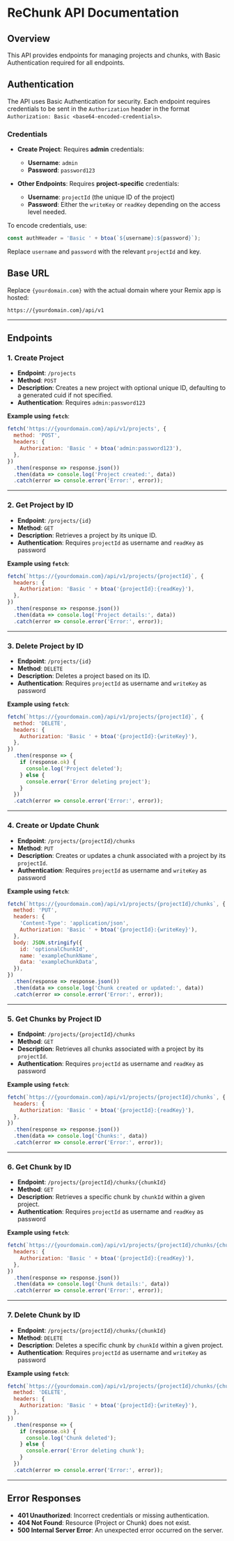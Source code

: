 # ReChunk API Documentation

## Overview

This API provides endpoints for managing projects and chunks, with Basic Authentication required for all endpoints.

## Authentication

The API uses Basic Authentication for security. Each endpoint requires credentials to be sent in the `Authorization` header in the format `Authorization: Basic <base64-encoded-credentials>`.

### Credentials

- **Create Project**: Requires **admin** credentials:

  - **Username**: `admin`
  - **Password**: `password123`

- **Other Endpoints**: Requires **project-specific** credentials:
  - **Username**: `projectId` (the unique ID of the project)
  - **Password**: Either the `writeKey` or `readKey` depending on the access level needed.

To encode credentials, use:

```javascript
const authHeader = 'Basic ' + btoa(`${username}:${password}`);
```

Replace `username` and `password` with the relevant `projectId` and key.

## Base URL

Replace `{yourdomain.com}` with the actual domain where your Remix app is hosted:

```
https://{yourdomain.com}/api/v1
```

---

## Endpoints

### 1. Create Project

- **Endpoint**: `/projects`
- **Method**: `POST`
- **Description**: Creates a new project with optional unique ID, defaulting to a generated cuid if not specified.
- **Authentication**: Requires `admin:password123`

**Example using `fetch`**:

```javascript
fetch('https://{yourdomain.com}/api/v1/projects', {
  method: 'POST',
  headers: {
    Authorization: 'Basic ' + btoa('admin:password123'),
  },
})
  .then(response => response.json())
  .then(data => console.log('Project created:', data))
  .catch(error => console.error('Error:', error));
```

---

### 2. Get Project by ID

- **Endpoint**: `/projects/{id}`
- **Method**: `GET`
- **Description**: Retrieves a project by its unique ID.
- **Authentication**: Requires `projectId` as username and `readKey` as password

**Example using `fetch`**:

```javascript
fetch(`https://{yourdomain.com}/api/v1/projects/{projectId}`, {
  headers: {
    Authorization: 'Basic ' + btoa('{projectId}:{readKey}'),
  },
})
  .then(response => response.json())
  .then(data => console.log('Project details:', data))
  .catch(error => console.error('Error:', error));
```

---

### 3. Delete Project by ID

- **Endpoint**: `/projects/{id}`
- **Method**: `DELETE`
- **Description**: Deletes a project based on its ID.
- **Authentication**: Requires `projectId` as username and `writeKey` as password

**Example using `fetch`**:

```javascript
fetch(`https://{yourdomain.com}/api/v1/projects/{projectId}`, {
  method: 'DELETE',
  headers: {
    Authorization: 'Basic ' + btoa('{projectId}:{writeKey}'),
  },
})
  .then(response => {
    if (response.ok) {
      console.log('Project deleted');
    } else {
      console.error('Error deleting project');
    }
  })
  .catch(error => console.error('Error:', error));
```

---

### 4. Create or Update Chunk

- **Endpoint**: `/projects/{projectId}/chunks`
- **Method**: `PUT`
- **Description**: Creates or updates a chunk associated with a project by its `projectId`.
- **Authentication**: Requires `projectId` as username and `writeKey` as password

**Example using `fetch`**:

```javascript
fetch(`https://{yourdomain.com}/api/v1/projects/{projectId}/chunks`, {
  method: 'PUT',
  headers: {
    'Content-Type': 'application/json',
    Authorization: 'Basic ' + btoa('{projectId}:{writeKey}'),
  },
  body: JSON.stringify({
    id: 'optionalChunkId',
    name: 'exampleChunkName',
    data: 'exampleChunkData',
  }),
})
  .then(response => response.json())
  .then(data => console.log('Chunk created or updated:', data))
  .catch(error => console.error('Error:', error));
```

---

### 5. Get Chunks by Project ID

- **Endpoint**: `/projects/{projectId}/chunks`
- **Method**: `GET`
- **Description**: Retrieves all chunks associated with a project by its `projectId`.
- **Authentication**: Requires `projectId` as username and `readKey` as password

**Example using `fetch`**:

```javascript
fetch(`https://{yourdomain.com}/api/v1/projects/{projectId}/chunks`, {
  headers: {
    Authorization: 'Basic ' + btoa('{projectId}:{readKey}'),
  },
})
  .then(response => response.json())
  .then(data => console.log('Chunks:', data))
  .catch(error => console.error('Error:', error));
```

---

### 6. Get Chunk by ID

- **Endpoint**: `/projects/{projectId}/chunks/{chunkId}`
- **Method**: `GET`
- **Description**: Retrieves a specific chunk by `chunkId` within a given project.
- **Authentication**: Requires `projectId` as username and `readKey` as password

**Example using `fetch`**:

```javascript
fetch(`https://{yourdomain.com}/api/v1/projects/{projectId}/chunks/{chunkId}`, {
  headers: {
    Authorization: 'Basic ' + btoa('{projectId}:{readKey}'),
  },
})
  .then(response => response.json())
  .then(data => console.log('Chunk details:', data))
  .catch(error => console.error('Error:', error));
```

---

### 7. Delete Chunk by ID

- **Endpoint**: `/projects/{projectId}/chunks/{chunkId}`
- **Method**: `DELETE`
- **Description**: Deletes a specific chunk by `chunkId` within a given project.
- **Authentication**: Requires `projectId` as username and `writeKey` as password

**Example using `fetch`**:

```javascript
fetch(`https://{yourdomain.com}/api/v1/projects/{projectId}/chunks/{chunkId}`, {
  method: 'DELETE',
  headers: {
    Authorization: 'Basic ' + btoa('{projectId}:{writeKey}'),
  },
})
  .then(response => {
    if (response.ok) {
      console.log('Chunk deleted');
    } else {
      console.error('Error deleting chunk');
    }
  })
  .catch(error => console.error('Error:', error));
```

---

## Error Responses

- **401 Unauthorized**: Incorrect credentials or missing authentication.
- **404 Not Found**: Resource (Project or Chunk) does not exist.
- **500 Internal Server Error**: An unexpected error occurred on the server.
